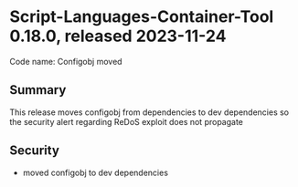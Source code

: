 # Script-Languages-Container-Tool 0.18.0, released 2023-11-24

Code name: Configobj moved

## Summary 

This release moves configobj from dependencies to dev dependencies so the security alert 
regarding ReDoS exploit does not propagate

## Security

  - moved configobj to dev dependencies


